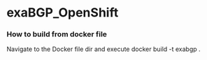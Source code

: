 # exaBGP_OpenShift

### How to build from docker file
Navigate to the Docker file dir and execute docker build -t exabgp .